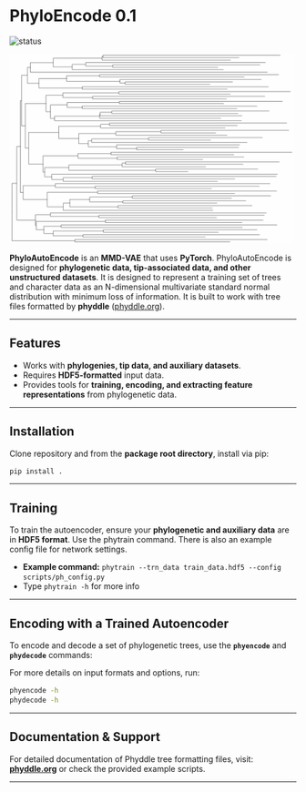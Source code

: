 # PhyloEncode 0.1
![status](https://img.shields.io/badge/status-active--development-orange)

<!-- ![Demo GIF](docs/images/tree_morph.gif) -->
<img src="docs/images/tree_morph.gif" width="500">


**PhyloAutoEncode** is an **MMD-VAE** that uses **PyTorch**. PhyloAutoEncode is designed for **phylogenetic data, tip-associated data, and other unstructured datasets**. It is designed to represent a training set of trees and character data as an N-dimensional multivariate standard normal distribution with minimum loss of information. It is built to work with tree files formatted by **phyddle** ([phyddle.org](https://phyddle.org)).

---

## Features
- Works with **phylogenies, tip data, and auxiliary datasets**.
- Requires **HDF5-formatted** input data.
- Provides tools for **training, encoding, and extracting feature representations** from phylogenetic data.

---

## Installation
Clone repository and from the **package root directory**, install via pip:

```bash
pip install .
```

---

## Training
To train the autoencoder, ensure your **phylogenetic and auxiliary data** are in **HDF5 format**. Use the phytrain command. There is also an example config file for network settings.

- **Example command:** `phytrain --trn_data train_data.hdf5 --config scripts/ph_config.py`  
- Type `phytrain -h` for more info

---

## Encoding with a Trained Autoencoder
To encode and decode a set of phylogenetic trees, use the **`phyencode`** and **`phydecode`** commands:

For more details on input formats and options, run:

```bash
phyencode -h
phydecode -h
```

---

## Documentation & Support
For detailed documentation of Phyddle tree formatting files, visit:  
[**phyddle.org**](https://phyddle.org/pipeline.html#format) or check the provided example scripts.

---

